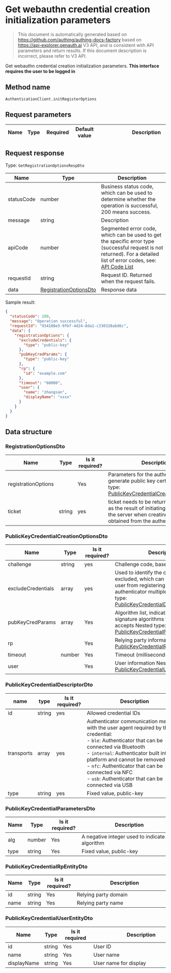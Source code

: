 # Get webauthn credential creation initialization parameters

<!--
Warning ⚠️:
Do not modify this document directly,
https://github.com/Authing/authing-docs-factory
Use this project to generate
-->

<LastUpdated />

> This document is automatically generated based on https://github.com/authing/authing-docs-factory based on https://api-explorer.genauth.ai V3 API, and is consistent with API parameters and return results. If this document description is incorrect, please refer to V3 API.

Get webauthn credential creation initialization parameters. **This interface requires the user to be logged in**

## Method name

`AuthenticationClient.initRegisterOptions`

## Request parameters

| Name | Type | <div style="width:80px">Required</div> | Default value | <div style="width:300px">Description</div> | <div style="width:200px"></div>Sample value</div> |
| ---- | ---- | -------------------------------------- | ------------- | ------------------------------------------ | ------------------------------------------------- |

## Request response

Type: `GetRegistrationOptionsRespDto`

| Name       | Type                                                         | Description                                                                                                                                                                                                                                                                                                                                  |
| ---------- | ------------------------------------------------------------ | -------------------------------------------------------------------------------------------------------------------------------------------------------------------------------------------------------------------------------------------------------------------------------------------------------------------------------------------- |
| statusCode | number                                                       | Business status code, which can be used to determine whether the operation is successful, 200 means success.                                                                                                                                                                                                                                 |
| message    | string                                                       | Description                                                                                                                                                                                                                                                                                                                                  |
| apiCode    | number                                                       | Segmented error code, which can be used to get the specific error type (successful request is not returned). For a detailed list of error codes, see: [API Code List](https://api-explorer.genauth.ai/?tag=group/%E5%BC%80%E5%8F%91%E5%87%86%E5%A4%87#tag/%E5%BC%80%E5%8F%91%E5%87%86%E5%A4%87/%E9%94%99%E8%AF%AF%E5%A4%84%E7%90%86/apiCode) |
| requestId  | string                                                       | Request ID. Returned when the request fails.                                                                                                                                                                                                                                                                                                 |
| data       | <a href="#RegistrationOptionsDto">RegistrationOptionsDto</a> | Response data                                                                                                                                                                                                                                                                                                                                |

Sample result:

```json
{
  "statusCode": 200,
  "message": "Operation successful",
  "requestId": "934108e5-9fbf-4d24-8da1-c330328abd6c",
  "data": {
    "registrationOptions": {
      "excludeCredentials": {
        "type": "public-key"
      },
      "pubKeyCredParams": {
        "type": "public-key"
      },
      "rp": {
        "id": "example.com"
      },
      "timeout": "60000",
      "user": {
        "name": "zhangsan",
        "displayName": "xxxx"
      }
    }
  }
}
```

## Data structure

### <a id="RegistrationOptionsDto"></a> RegistrationOptionsDto

| Name                | Type   | <div style="width:80px">Is it required?</div> | <div style="width:300px">Description</div>                                                                                                                                    | <div style="width:200px">Sample value</div> |
| ------------------- | ------ | --------------------------------------------- | ----------------------------------------------------------------------------------------------------------------------------------------------------------------------------- | ------------------------------------------- |
| registrationOptions |        | Yes                                           | Parameters for the authenticator to generate public key certificates Nested type: <a href="#PublicKeyCredentialCreationOptionsDto">PublicKeyCredentialCreationOptionsDto</a>. |                                             |
| ticket              | string | yes                                           | ticket needs to be returned and is used as the result of initiating verification to the server when creating the credential obtained from the authenticator                   |                                             |

### <a id="PublicKeyCredentialCreationOptionsDto"></a> PublicKeyCredentialCreationOptionsDto

| Name               | Type   | <div style="width:80px">Is it required?</div> | <div style="width:300px">Description</div>                                                                                                                                                                                              | <div style="width:200px">Sample value</div> |
| ------------------ | ------ | --------------------------------------------- | --------------------------------------------------------------------------------------------------------------------------------------------------------------------------------------------------------------------------------------- | ------------------------------------------- |
| challenge          | string | yes                                           | Challenge code, base64Url encoding                                                                                                                                                                                                      |                                             |
| excludeCredentials | array  | yes                                           | Used to identify the credentials to be excluded, which can prevent the same user from registering the same authenticator multiple times. Nested type: <a href="#PublicKeyCredentialDescriptorDto">PublicKeyCredentialDescriptorDto</a>. |                                             |
| pubKeyCredParams   | array  | Yes                                           | Algorithm list, indicating which signature algorithms the relying party accepts Nested type: <a href="#PublicKeyCredentialParametersDto">PublicKeyCredentialParametersDto</a>.                                                          |                                             |
| rp                 |        | Yes                                           | Relying party information Nested type: <a href="#PublicKeyCredentialRpEntityDto">PublicKeyCredentialRpEntityDto</a>.                                                                                                                    |                                             |
| timeout            | number | Yes                                           | Timeout (milliseconds)                                                                                                                                                                                                                  | `60000`                                     |
| user               |        | Yes                                           | User information Nested type: <a href="#PublicKeyCredentialUserEntityDto">PublicKeyCredentialUserEntityDto</a>.                                                                                                                         |                                             |

### <a id="PublicKeyCredentialDescriptorDto"></a> PublicKeyCredentialDescriptorDto

| name       | type   | <div style="width:80px">Is it required?</div> | <div style="width:300px">Description</div>                                                                                                                                                                                                                                                                                                        | <div style="width:200px">Sample value</div> |
| ---------- | ------ | --------------------------------------------- | ------------------------------------------------------------------------------------------------------------------------------------------------------------------------------------------------------------------------------------------------------------------------------------------------------------------------------------------------- | ------------------------------------------- |
| id         | string | yes                                           | Allowed credential IDs                                                                                                                                                                                                                                                                                                                            |                                             |
| transports | array  | yes                                           | Authenticator communication method with the user agent required by the credential:<br>- `ble`: Authenticator that can be connected via Bluetooth<br>- `internal`: Authenticator built into the platform and cannot be removed<br>- `nfc`: Authenticator that can be connected via NFC<br>- `usb`: Authenticator that can be connected via USB<br> |                                             |
| type       | string | yes                                           | Fixed value, public-key                                                                                                                                                                                                                                                                                                                           | `public-key`                                |

### <a id="PublicKeyCredentialParametersDto"></a> PublicKeyCredentialParametersDto

| Name | Type   | <div style="width:80px">Is it required?</div> | <div style="width:300px">Description</div>        | <div style="width:200px">Sample value</div> |
| ---- | ------ | --------------------------------------------- | ------------------------------------------------- | ------------------------------------------- |
| alg  | number | Yes                                           | A negative integer used to indicate the algorithm |                                             |
| type | string | Yes                                           | Fixed value, public-key                           | `public-key`                                |

### <a id="PublicKeyCredentialRpEntityDto"></a> PublicKeyCredentialRpEntityDto

| Name | Type   | <div style="width:80px">Is it required?</div> | <div style="width:300px">Description</div> | <div style="width:200px">Example value</div> |
| ---- | ------ | --------------------------------------------- | ------------------------------------------ | -------------------------------------------- |
| id   | string | Yes                                           | Relying party domain                       | `example.com`                                |
| name | string | Yes                                           | Relying party name                         |                                              |

### <a id="PublicKeyCredentialUserEntityDto"></a> PublicKeyCredentialUserEntityDto

| Name        | Type   | <div style="width:80px">Is it required</div> | <div style="width:300px">Description</div> | <div style="width:200px">Example value</div> |
| ----------- | ------ | -------------------------------------------- | ------------------------------------------ | -------------------------------------------- |
| id          | string | Yes                                          | User ID                                    |                                              |
| name        | string | Yes                                          | User name                                  | `zhangsan`                                   |
| displayName | string | Yes                                          | User name for display                      | `xxxx xxx`                                   |
